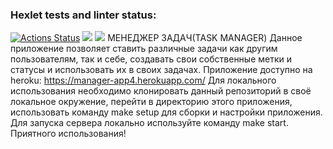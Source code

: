 ### Hexlet tests and linter status:
[![Actions Status](https://github.com/LarendsD/backend-project-lvl4/workflows/hexlet-check/badge.svg)](https://github.com/LarendsD/backend-project-lvl4/actions)
<a href="https://codeclimate.com/github/LarendsD/backend-project-lvl4/maintainability"><img src="https://api.codeclimate.com/v1/badges/c4a9e975fd756a6b2447/maintainability" /></a>
<a href="https://codeclimate.com/github/LarendsD/backend-project-lvl4/test_coverage"><img src="https://api.codeclimate.com/v1/badges/c4a9e975fd756a6b2447/test_coverage" /></a>
                                МЕНЕДЖЕР ЗАДАЧ(TASK MANAGER)
Данное приложение позволяет ставить различные задачи как другим пользователям, так и себе, создавать свои собственные метки и статусы и использовать их в своих задачах.
Приложение доступно на heroku: https://manager-app4.herokuapp.com/
Для локального использования необходимо клонировать данный репозиторий в своё локальное окружение, перейти в директорию этого приложения, использовать команду make setup для сборки и настройки приложения. Для запуска сервера локально используйте команду make start. Приятного использования!